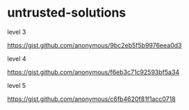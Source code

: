 untrusted-solutions
===================

level 3

https://gist.github.com/anonymous/9bc2eb5f5b9976eea0d3


level 4

https://gist.github.com/anonymous/f6eb3c71c92593bf5a34


level 5

https://gist.github.com/anonymous/c6fb4620f81f1acc0718
